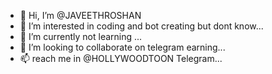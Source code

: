 - 👋 Hi, I’m @JAVEETHROSHAN
- 👀 I’m interested in coding and bot creating but dont know...
- 🌱 I’m currently not learning ...
- 💞️ I’m looking to collaborate on telegram earning...
- 📫 reach me in @HOLLYWOODTOON Telegram...

<!---
JAVEETHROSHAN/JAVEETHROSHAN is a ✨ special ✨ repository because its `README.md` (this file) appears on your GitHub profile.
You can click the Preview link to take a look at your changes.
--->
